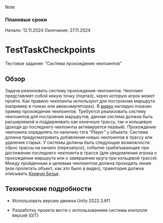 > [!NOTE]
> ### **Плановые сроки**
> Начало: 12.11.2024
> Окончание:  27.11.2024

# **TestTaskCheckpoints**
Тестовое задание: "Система прохождения чекпоинтов"

## Обзор
Задача реализовать систему прохождения чекпоинтов. Чекпоинт представляет собой некую точку (портал), через которую игрок может пройти. Как правило чекпоинты используют для построения маршрута (например в гонках или авиасимуляторах). В [видео](https://youtu.be/OBiXVfpm7_Q?si=-SFzG9jGyZgJU2Cw) наглядно показан пример прохождения чекпоинтов. Требуется реализовать систему чекпоинтов для построения маршрутов, данная система должна быть расширяемой и поддерживать как конечную трассу, так и кольцевую (доходя до последнего чекпоинты активируется первый). Прохождение чекпоинта определять по наличию тэга “Player” у объекта. Система должна предусматривать добавления новых чекпоинтов в трассу или удаления старых. У системы должны быть следующие возможности: сброс трассы на начало (перезапуск), событие срабатывающее при достижении последнего чекпоинта в трассе (для уведомления игрока о прохождении маршрута или о завершении круга при кольцевой трассе). Между пройденным и целевым чекпоинтом должна проходить линия (или пролетать объект, как это было в видео), траектория должна описывать [Кривую Безье](https://ru.wikipedia.org/wiki/Кривая_Безье).

## **Технические подробности**
- Использовать версию движка Unity 2022.3.6f1
* Разработку проекта вести с использованием системы контроля версий (GIT)


